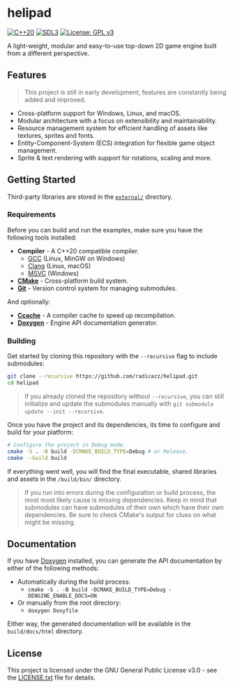 # helipad

[![C++20](https://img.shields.io/badge/C%2B%2B-20-blue.svg)](https://en.cppreference.com/w/cpp/20)
[![SDL3](https://img.shields.io/badge/SDL-3.0-green.svg)](https://github.com/libsdl-org/SDL)
[![License: GPL v3](https://img.shields.io/badge/License-GPLv3-orange.svg)](LICENSE.txt)

A light-weight, modular and easy-to-use top-down 2D game engine built from a different perspective.

## Features

> This project is still in early development, features are constantly being added and improved.

- Cross-platform support for Windows, Linux, and macOS.
- Modular architecture with a focus on extensibility and maintainability.
- Resource management system for efficient handling of assets like textures, sprites and fonts.
- Entity-Component-System (ECS) integration for flexible game object management.
- Sprite & text rendering with support for rotations, scaling and more.

## Getting Started

Third-party libraries are stored in the [`external/`](external/) directory.

### Requirements

Before you can build and run the examples, make sure you have the following tools installed:

- **Compiler** - A C++20 compatible compiler.
  - [GCC](https://gcc.gnu.org/) (Linux, MinGW on Windows)
  - [Clang](https://clang.llvm.org/) (Linux, macOS)
  - [MSVC](https://visualstudio.microsoft.com/) (Windows)
- **[CMake](https://cmake.org/)** - Cross-platform build system.
- **[Git](https://git-scm.com/downloads)** - Version control system for managing submodules.

And optionally:

- **[Ccache](https://ccache.dev/)** - A compiler cache to speed up recompilation.
- **[Doxygen](https://www.doxygen.nl/index.html)** - Engine API documentation generator.

### Building

Get started by cloning this repository with the `--recursive` flag to include submodules:

```bash
git clone --recursive https://github.com/radicazz/helipad.git
cd helipad
```

> If you already cloned the repository without `--recursive`, you can still initialize and update the submodules manually with `git submodule update --init --recursive`.

Once you have the project and its dependencies, its time to configure and build for your platform:

```bash
# Configure the project in Debug mode.
cmake -S . -B build -DCMAKE_BUILD_TYPE=Debug # or Release.
cmake --build build
```

If everything went well, you will find the final executable, shared libraries and assets in the `/build/bin/` directory.

> If you run into errors during the configuration or build process, the most most likely cause is missing dependencies. Keep in mind that submodules can have submodules of their own which have their own dependencies. Be sure to check CMake's output for clues on what might be missing.

## Documentation

If you have [Doxygen](https://www.doxygen.nl/index.html) installed, you can generate the API documentation by either of the following methods:

- Automatically during the build process:
  - `cmake -S . -B build -DCMAKE_BUILD_TYPE=Debug -DENGINE_ENABLE_DOCS=ON`
- Or manually from the root directory:
  - `doxygen Doxyfile`

Either way, the generated documentation will be available in the `build/docs/html` directory.

## License

This project is licensed under the GNU General Public License v3.0 - see the [LICENSE.txt](LICENSE.txt) file for details.
